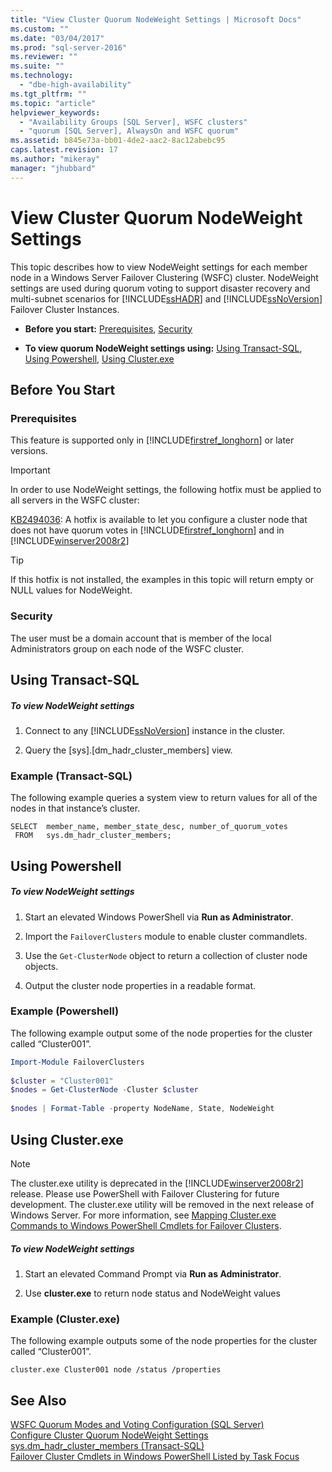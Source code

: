 ```yaml
---
title: "View Cluster Quorum NodeWeight Settings | Microsoft Docs"
ms.custom: ""
ms.date: "03/04/2017"
ms.prod: "sql-server-2016"
ms.reviewer: ""
ms.suite: ""
ms.technology: 
  - "dbe-high-availability"
ms.tgt_pltfrm: ""
ms.topic: "article"
helpviewer_keywords: 
  - "Availability Groups [SQL Server], WSFC clusters"
  - "quorum [SQL Server], AlwaysOn and WSFC quorum"
ms.assetid: b845e73a-bb01-4de2-aac2-8ac12abebc95
caps.latest.revision: 17
ms.author: "mikeray"
manager: "jhubbard"
---
```

# View Cluster Quorum NodeWeight Settings
  This topic describes how to view NodeWeight settings for each member node in a Windows Server Failover Clustering (WSFC) cluster. NodeWeight settings are used during quorum voting to support disaster recovery and multi-subnet scenarios for [!INCLUDE[ssHADR](../../../analysis-services/power-pivot-sharepoint/includes/sshadr-md.md)] and [!INCLUDE[ssNoVersion](../../../advanced-analytics/r-services/includes/ssnoversion-md.md)] Failover Cluster Instances.  
  
-   **Before you start:**  [Prerequisites](#Prerequisites), [Security](#Security)  
  
-   **To view quorum NodeWeight settings using:** [Using Transact-SQL](#TsqlProcedure), [Using Powershell](#PowerShellProcedure), [Using Cluster.exe](#CommandPromptProcedure)  
  
##  <a name="BeforeYouBegin"></a> Before You Start  
  
###  <a name="Prerequisites"></a> Prerequisites  
 This feature is supported only in [!INCLUDE[firstref_longhorn](../../../database-engine/install/windows/includes/firstref-longhorn-md.md)] or later versions.  
  
> [!IMPORTANT]  
>  In order to use NodeWeight settings, the following hotfix must be applied to all servers in the WSFC cluster:  
>   
>  [KB2494036](http://support.microsoft.com/kb/2494036): A hotfix is available to let you configure a cluster node that does not have quorum votes in [!INCLUDE[firstref_longhorn](../../../database-engine/install/windows/includes/firstref-longhorn-md.md)] and in [!INCLUDE[winserver2008r2](../../../database-engine/configure/windows/includes/winserver2008r2-md.md)]  
  
> [!TIP]  
>  If this hotfix is not installed, the examples in this topic will return empty or NULL values for NodeWeight.  
  
###  <a name="Security"></a> Security  
 The user must be a domain account that is member of the local Administrators group on each node of the WSFC cluster.  
  
##  <a name="TsqlProcedure"></a> Using Transact-SQL  
  
##### To view NodeWeight settings  
  
1.  Connect to any [!INCLUDE[ssNoVersion](../../../advanced-analytics/r-services/includes/ssnoversion-md.md)] instance in the cluster.  
  
2.  Query the [sys].[dm_hadr_cluster_members] view.  
  
### Example (Transact-SQL)  
 The following example queries a system view to return values for all of the nodes in that instance’s cluster.  
  
```tsql  
SELECT  member_name, member_state_desc, number_of_quorum_votes  
 FROM   sys.dm_hadr_cluster_members;  
```  
  
##  <a name="PowerShellProcedure"></a> Using Powershell  
  
##### To view NodeWeight settings  
  
1.  Start an elevated Windows PowerShell via **Run as Administrator**.  
  
2.  Import the `FailoverClusters` module to enable cluster commandlets.  
  
3.  Use the `Get-ClusterNode` object to return a collection of cluster node objects.  
  
4.  Output the cluster node properties in a readable format.  
  
### Example (Powershell)  
 The following example output some of the node properties for the cluster called “Cluster001”.  
  
```powershell  
Import-Module FailoverClusters  
  
$cluster = "Cluster001"  
$nodes = Get-ClusterNode -Cluster $cluster  
  
$nodes | Format-Table -property NodeName, State, NodeWeight  
```  
  
##  <a name="CommandPromptProcedure"></a> Using Cluster.exe  
  
> [!NOTE]  
>  The cluster.exe utility is deprecated in the [!INCLUDE[winserver2008r2](../../../database-engine/configure/windows/includes/winserver2008r2-md.md)] release.  Please use PowerShell with Failover Clustering for future development.  The cluster.exe utility will be removed in the next release of Windows Server. For more information, see [Mapping Cluster.exe Commands to Windows PowerShell Cmdlets for Failover Clusters](http://technet.microsoft.com/library/ee619744\(WS.10\).aspx).  
  
##### To view NodeWeight settings  
  
1.  Start an elevated Command Prompt via **Run as Administrator**.  
  
2.  Use **cluster.exe** to return node status and NodeWeight values  
  
### Example (Cluster.exe)  
 The following example outputs some of the node properties for the cluster called “Cluster001”.  
  
```ms-dos  
cluster.exe Cluster001 node /status /properties  
```  
  
## See Also  
 [WSFC Quorum Modes and Voting Configuration &#40;SQL Server&#41;](../../../sql-server/failover-clusters/windows/wsfc-quorum-modes-and-voting-configuration-sql-server.md)   
 [Configure Cluster Quorum NodeWeight Settings](../../../sql-server/failover-clusters/windows/configure-cluster-quorum-nodeweight-settings.md)   
 [sys.dm_hadr_cluster_members &#40;Transact-SQL&#41;](../../../relational-databases/system-dynamic-management-views/sys.dm-hadr-cluster-members-transact-sql.md)   
 [Failover Cluster Cmdlets in Windows PowerShell Listed by Task Focus](http://technet.microsoft.com/library/ee619761\(WS.10\).aspx)  
  
  
